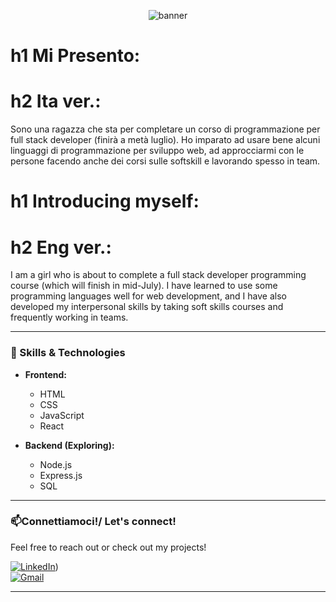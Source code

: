 <!-- Banner opzionale -->
<p align="center">
  <img src="https://capsule-render.vercel.app/api?type=waving&color=0:6e48aa,100:9d50bb&height=200&section=header&text=Hi%20there!%20I'm%20[Inti]%20👋&fontSize=40&fontColor=ffffff" alt="banner"/>
</p>

# h1 Mi Presento:
# h2 Ita ver.:
Sono una ragazza che sta per completare un corso di programmazione per full stack developer (finirà a metà luglio).
Ho imparato ad usare bene alcuni linguaggi di programmazione per sviluppo web, 
ad approcciarmi con le persone facendo anche dei corsi sulle softskill e lavorando spesso in team.

# h1 Introducing myself:
# h2 Eng ver.:
I am a girl who is about to complete a full stack developer programming course (which will finish in mid-July).
I have learned to use some programming languages well for web development,
and I have also developed my interpersonal skills by taking soft skills courses and frequently working in teams.

---

### 🚀 Skills & Technologies

- **Frontend:**
  - HTML
  - CSS
  - JavaScript
  - React

- **Backend (Exploring):**
  - Node.js
  - Express.js
  - SQL

---
### 📫Connettiamoci!/ Let's connect!

Feel free to reach out or check out my projects!

[![LinkedIn](https://img.shields.io/badge/LinkedIn-blue?logo=linkedin&logoColor=white)](https://www.linkedin.com/in/inti-marchesini-50ba72221/))  
[![Gmail](https://img.shields.io/badge/Email-D14836?logo=gmail&logoColor=white)](intimarchesini96@gmail.com)

---


